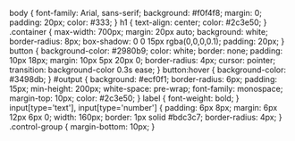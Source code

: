 body {
  font-family: Arial, sans-serif;
  background: #f0f4f8;
  margin: 0; 
  padding: 20px;
  color: #333;
}
h1 {
  text-align: center;
  color: #2c3e50;
}
.container {
  max-width: 700px;
  margin: 20px auto;
  background: white;
  border-radius: 8px;
  box-shadow: 0 0 15px rgba(0,0,0,0.1);
  padding: 20px;
}
button {
  background-color: #2980b9;
  color: white;
  border: none;
  padding: 10px 18px;
  margin: 10px 5px 20px 0;
  border-radius: 4px;
  cursor: pointer;
  transition: background-color 0.3s ease;
}
button:hover {
  background-color: #3498db;
}
#output {
  background: #ecf0f1;
  border-radius: 6px;
  padding: 15px;
  min-height: 200px;
  white-space: pre-wrap;
  font-family: monospace;
  margin-top: 10px;
  color: #2c3e50;
}
label {
  font-weight: bold;
}
input[type='text'], input[type='number'] {
  padding: 6px 8px;
  margin: 6px 12px 6px 0;
  width: 160px;
  border: 1px solid #bdc3c7;
  border-radius: 4px;
}
.control-group {
  margin-bottom: 10px;
}

